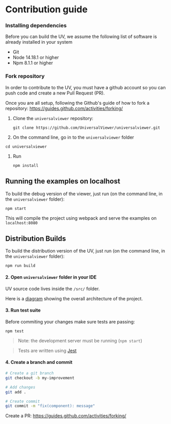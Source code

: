 # Contribution guide

### Installing dependencies

Before you can build the UV, we assume the following list of software is already installed in your system

- Git
- Node 14.18.1 or higher
- Npm 8.1.1 or higher

### Fork repository

In order to contribute to the UV, you must have a github account so you can push code and create a new Pull Request (PR).

Once you are all setup, following the Github's guide of how to fork a repository: https://guides.github.com/activities/forking/

1. Clone the `universalviewer` repository:

    `git clone https://github.com/UniversalViewer/universalviewer.git`

1. On the command line, go in to the `universalviewer` folder

  `cd universalviewer`

1. Run

    `npm install`

## Running the examples on localhost

To build the debug version of the viewer, just run (on the command line, in the `universalviewer` folder):

    npm start

This will compile the project using webpack and serve the examples on `localhost:8080`

## Distribution Builds

To build the distribution version of the UV, just run (on the command line, in the `universalviewer` folder):

    npm run build

#### 2. Open `universalviewer` folder in your IDE

UV source code lives inside the `/src/` folder.

Here is a [diagram](https://docs.google.com/drawings/d/1i484Jd32FoLwtE5uvkBA6l5LV-DioSOZDIWD0WfhWl8/edit?usp=sharing) showing the overall architecture of the project.

#### 3. Run test suite

Before commiting your changes make sure tests are passing:

```
npm test
```

 > Note: the development server must be running (`npm start`)

 > Tests are written using [Jest](https://jestjs.io/)


#### 4. Create a branch and commit

```bash
# Create a git branch
git checkout -b my-improvement

# Add changes
git add .

# Create commit
git commit -m "fix(component): message"
```

Create a PR:
https://guides.github.com/activities/forking/